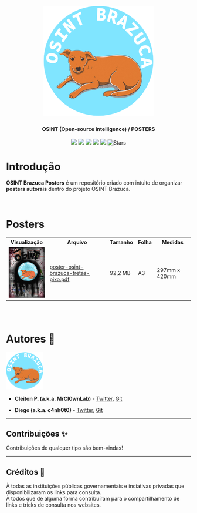 <h1 align="center">
  <br>
  <a href="https://nuclei.projectdiscovery.io"><img src="assets/logo_profile.png" width="300px" alt="OSINT Brazuca"></a>
</h1>

<h4 align="center">OSINT (Open-source intelligence) / <b>POSTERS</b></h4>


<p align="center">
<a href="https://github.com/osintbrazuca/osint-brazuca-posters/blob/main/LICENSE"><img src="https://img.shields.io/github/license/osintbrazuca/osint-brazuca-posters?color=blue"></a>
<a href="https://github.com/osintbrazuca/osint-brazuca/graphs/contributors"><img src="https://img.shields.io/github/contributors-anon/osintbrazuca/osint-brazuca-posters"></a>
<a href="https://github.com/osintbrazuca/osint-brazuca-posters/issues"><img src="https://img.shields.io/github/issues-raw/osintbrazuca/osint-brazuca-posters"></a>
<a href="https://github.com/osintbrazuca/osint-brazuca-posters/discussions"><img src="https://img.shields.io/github/discussions/osintbrazuca/osint-brazuca-posters"></a>
<a href="https://github.com/osintbrazuca/osint-brazuca-posters/network/members"><img src="https://img.shields.io/github/forks/osintbrazuca/osint-brazuca-posters"></a>
<img src="https://img.shields.io/github/stars/osintbrazuca/osint-brazuca-posters.svg?style=social" title="Stars" /> 
</p>


# Introdução
**OSINT Brazuca Posters** é um repositório criado com intuito de organizar **posters autorais** dentro do projeto OSINT Brazuca.

<br>

# Posters

<table width="800">
<tr>
<th>Visualização</th>
<th>Arquivo</th>
<th>Tamanho</th>
<th>Folha</th>
<th>Medidas</th>
</tr>
  <tr>
    <td> <img src="assets/poster-osint-brazuca-pixo.jpg" width="110px" alt="OSINT Brazuca"> </td>
    <td><a href="posters/poster-osint-brazuca-tretas-pixo.pdf" target="_blank">poster-osint-brazuca-tretas-pixo.pdf</a></td>
    <td>92,2 MB</td>
    <td>A3</td>
    <td>297mm x 420mm</td>
  </tr>
</table>


<br>
<br>

# Autores 👔 <a name="autores"></a>
<p >
<img src="assets/logo_profile.png" width="20%" /><br>
<p>

- **Cleiton P. (a.k.a. MrCl0wnLab)** - [Twitter](https://twitter.com/MrCl0wnLab), [Git](https://github.com/MrCl0wnLab)

- **Diego (a.k.a. c4nh0t0)** - [Twitter](https://twitter.com/C4nh0t0GH), [Git](https://github.com/c4nh0t0)

---

## Contribuições ✨ <a name="contribuicoes"></a>
Contribuições de qualquer tipo são bem-vindas!
    
---
    
## Créditos 👏 <a name="creditos"></a>
À todas as instituições públicas governamentais e inciativas privadas que disponibilizaram os links para consulta.
<br>
À todos que de alguma forma contribuíram para o compartilhamento de links e tricks de consulta nos websites.